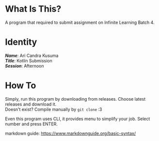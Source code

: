 # What Is This?

A program that required to submit assignment on Infinite Learning Batch 4.

# Identity

***Name***: Ari Candra Kusuma<br>
***Title***: Kotlin Submission<br>
***Session***: Afternoon

# How To

Simply, run this program by downloading from releases.
Choose latest releases and download it.<br>
Doesn't exist? Compile manually by `git clone` :3<br>

Even this program uses CLI, it provides menu to simplify your job. Select number and press ENTER.

markdown guide: https://www.markdownguide.org/basic-syntax/
